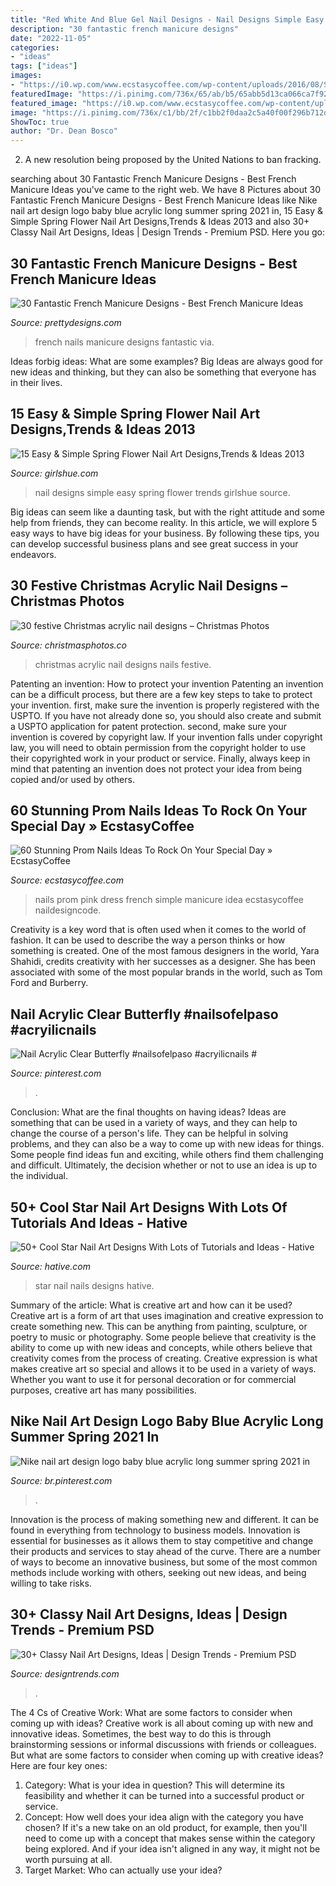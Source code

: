 ```yaml
---
title: "Red White And Blue Gel Nail Designs - Nail Designs Simple Easy Spring Flower Trends Girlshue Source"
description: "30 fantastic french manicure designs"
date: "2022-11-05"
categories:
- "ideas"
tags: ["ideas"]
images:
- "https://i0.wp.com/www.ecstasycoffee.com/wp-content/uploads/2016/08/Simple-French-manicure-idea.jpg"
featuredImage: "https://i.pinimg.com/736x/65/ab/b5/65abb5d13ca066ca7f922586e9471111.jpg"
featured_image: "https://i0.wp.com/www.ecstasycoffee.com/wp-content/uploads/2016/08/Simple-French-manicure-idea.jpg"
image: "https://i.pinimg.com/736x/c1/bb/2f/c1bb2f0daa2c5a40f00f296b712dae88.jpg"
ShowToc: true
author: "Dr. Dean Bosco"
---
```



2. A new resolution being proposed by the United Nations to ban fracking.

	

		
searching about 30 Fantastic French Manicure Designs - Best French Manicure Ideas you've came to the right web. We have 8 Pictures about 30 Fantastic French Manicure Designs - Best French Manicure Ideas like Nike nail art design logo baby blue acrylic long summer spring 2021 in, 15 Easy &amp; Simple Spring Flower Nail Art Designs,Trends &amp; Ideas 2013 and also 30+ Classy Nail Art Designs, Ideas | Design Trends - Premium PSD. Here you go:
		
    
## 30 Fantastic French Manicure Designs - Best French Manicure Ideas

<img loading=lazy src="http://www.prettydesigns.com/wp-content/uploads/2014/07/Black-and-White-French-Nails.jpg" onerror="this.onerror=null;this.src='https://tse1.mm.bing.net/th?id=OIP.0N_oOpRSD76xJbeN_lG0_wHaJ4&amp;pid=15.1';" alt="30 Fantastic French Manicure Designs - Best French Manicure Ideas">

_Source: prettydesigns.com_

>french nails manicure designs fantastic via. 

	

Ideas forbig ideas: What are some examples?
Big Ideas are always good for new ideas and thinking, but they can also be something that everyone has in their lives.

    
## 15 Easy &amp; Simple Spring Flower Nail Art Designs,Trends &amp; Ideas 2013

<img loading=lazy src="http://www.girlshue.com/wp-content/uploads/2016/07/unnamed-file-7096.jpg" onerror="this.onerror=null;this.src='https://tse2.mm.bing.net/th?id=OIP.DySVe3Qak8k-KKR2CjjEQwHaJ3&amp;pid=15.1';" alt="15 Easy &amp; Simple Spring Flower Nail Art Designs,Trends &amp; Ideas 2013">

_Source: girlshue.com_

>nail designs simple easy spring flower trends girlshue source. 

	

Big ideas can seem like a daunting task, but with the right attitude and some help from friends, they can become reality. In this article, we will explore 5 easy ways to have big ideas for your business. By following these tips, you can develop successful business plans and see great success in your endeavors.

    
## 30 Festive Christmas Acrylic Nail Designs – Christmas Photos

<img loading=lazy src="https://i1.wp.com/christmasphotos.co/wp-content/uploads/2016/11/30-festive-Christmas-acrylic-nail-designs-15.jpg?resize=716%2C955" onerror="this.onerror=null;this.src='https://tse4.mm.bing.net/th?id=OIP.xEq7Ql-xLVt_W-4zGfRxUwHaJ4&amp;pid=15.1';" alt="30 festive Christmas acrylic nail designs – Christmas Photos">

_Source: christmasphotos.co_

>christmas acrylic nail designs nails festive. 

	

Patenting an invention: How to protect your invention
Patenting an invention can be a difficult process, but there are a few key steps to take to protect your invention. first, make sure the invention is properly registered with the USPTO. If you have not already done so, you should also create and submit a USPTO application for patent protection. second, make sure your invention is covered by copyright law. If your invention falls under copyright law, you will need to obtain permission from the copyright holder to use their copyrighted work in your product or service. Finally, always keep in mind that patenting an invention does not protect your idea from being copied and/or used by others.

    
## 60 Stunning Prom Nails Ideas To Rock On Your Special Day » EcstasyCoffee

<img loading=lazy src="https://i0.wp.com/www.ecstasycoffee.com/wp-content/uploads/2016/08/Simple-French-manicure-idea.jpg" onerror="this.onerror=null;this.src='https://tse4.mm.bing.net/th?id=OIP.68Mevlvq6bSss37pwryUUQHaJ4&amp;pid=15.1';" alt="60 Stunning Prom Nails Ideas To Rock On Your Special Day » EcstasyCoffee">

_Source: ecstasycoffee.com_

>nails prom pink dress french simple manicure idea ecstasycoffee naildesigncode. 

	

Creativity is a key word that is often used when it comes to the world of fashion. It can be used to describe the way a person thinks or how something is created. One of the most famous designers in the world, Yara Shahidi, credits creativity with her successes as a designer. She has been associated with some of the most popular brands in the world, such as Tom Ford and Burberry.

    
## Nail Acrylic Clear Butterfly #nailsofelpaso #acryilicnails #

<img loading=lazy src="https://i.pinimg.com/736x/c1/bb/2f/c1bb2f0daa2c5a40f00f296b712dae88.jpg" onerror="this.onerror=null;this.src='https://tse1.mm.bing.net/th?id=OIP.KxbMLd5bmvShilMQ2ho9agHaJQ&amp;pid=15.1';" alt="Nail Acrylic Clear Butterfly #nailsofelpaso #acryilicnails #">

_Source: pinterest.com_

>. 

	

Conclusion: What are the final thoughts on having ideas?
Ideas are something that can be used in a variety of ways, and they can help to change the course of a person's life. They can be helpful in solving problems, and they can also be a way to come up with new ideas for things. Some people find ideas fun and exciting, while others find them challenging and difficult. Ultimately, the decision whether or not to use an idea is up to the individual.

    
## 50+ Cool Star Nail Art Designs With Lots Of Tutorials And Ideas - Hative

<img loading=lazy src="https://hative.com/wp-content/uploads/2015/07/star-nails/46-star-nail-art-designs.jpg" onerror="this.onerror=null;this.src='https://tse4.mm.bing.net/th?id=OIP.suxojb2cxdtcPUIaQqrJYgHaLH&amp;pid=15.1';" alt="50+ Cool Star Nail Art Designs With Lots of Tutorials and Ideas - Hative">

_Source: hative.com_

>star nail nails designs hative. 

	

Summary of the article: What is creative art and how can it be used?
Creative art is a form of art that uses imagination and creative expression to create something new. This can be anything from painting, sculpture, or poetry to music or photography. Some people believe that creativity is the ability to come up with new ideas and concepts, while others believe that creativity comes from the process of creating. Creative expression is what makes creative art so special and allows it to be used in a variety of ways. Whether you want to use it for personal decoration or for commercial purposes, creative art has many possibilities.

    
## Nike Nail Art Design Logo Baby Blue Acrylic Long Summer Spring 2021 In

<img loading=lazy src="https://i.pinimg.com/736x/65/ab/b5/65abb5d13ca066ca7f922586e9471111.jpg" onerror="this.onerror=null;this.src='https://tse3.mm.bing.net/th?id=OIP.s0WI6aJujCz8w7fpLrMq9gHaHP&amp;pid=15.1';" alt="Nike nail art design logo baby blue acrylic long summer spring 2021 in">

_Source: br.pinterest.com_

>. 

	

Innovation is the process of making something new and different. It can be found in everything from technology to business models. Innovation is essential for businesses as it allows them to stay competitive and change their products and services to stay ahead of the curve. There are a number of ways to become an innovative business, but some of the most common methods include working with others, seeking out new ideas, and being willing to take risks.

    
## 30+ Classy Nail Art Designs, Ideas | Design Trends - Premium PSD

<img loading=lazy src="https://images.designtrends.com/wp-content/uploads/2016/02/19043923/Natural-Nail-Design3.jpg" onerror="this.onerror=null;this.src='https://tse4.mm.bing.net/th?id=OIP.eBDAkiz9NJyNuEnnYki-5wHaKi&amp;pid=15.1';" alt="30+ Classy Nail Art Designs, Ideas | Design Trends - Premium PSD">

_Source: designtrends.com_

>. 

	

The 4 Cs of Creative Work: What are some factors to consider when coming up with ideas?
Creative work is all about coming up with new and innovative ideas. Sometimes, the best way to do this is through brainstorming sessions or informal discussions with friends or colleagues. But what are some factors to consider when coming up with creative ideas? Here are four key ones:
1. Category: What is your idea in question? This will determine its feasibility and whether it can be turned into a successful product or service.
2. Concept: How well does your idea align with the category you have chosen? If it's a new take on an old product, for example, then you'll need to come up with a concept that makes sense within the category being explored. And if your idea isn't aligned in any way, it might not be worth pursuing at all.
3. Target Market: Who can actually use your idea?

